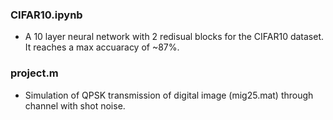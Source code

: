 ### CIFAR10.ipynb
- A 10 layer neural network with 2 redisual blocks for the CIFAR10 dataset. It reaches a max accuaracy of ~87%.

### project.m
- Simulation of QPSK transmission of digital image (mig25.mat) through channel with shot noise.
